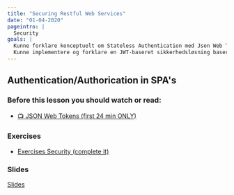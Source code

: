 ```yaml
---
title: "Securing Restful Web Services"
date: "01-04-2020"
pageintro: |
  Security
goals: |
  Kunne forklare konceptuelt om Stateless Authentication med Json Web Tokens.
  Kunne implementere og forklare en JWT-baseret sikkerhedsløsning baseret på et udleveret startprojekt (Klient og Server-side)
---
```


## Authentication/Authorication in SPA's

### Before this lesson you should watch or read:

- [:tv: JSON Web Tokens (first 24 min ONLY)](https://www.youtube.com/watch?v=oXxbB5kv9OA)

### Exercises

<!--BEGIN exercises ##-->

- [Exercises Security (complete it)](https://docs.google.com/document/d/1J0pLlU-9iLoVn_yqt5RnJ_nsQExt_kcajMoJ47wsRN4/edit?usp=sharing)
  <!--END exercises ##-->

### Slides

[Slides](http://sem3slides.mydemos.dk/security/security.html)
